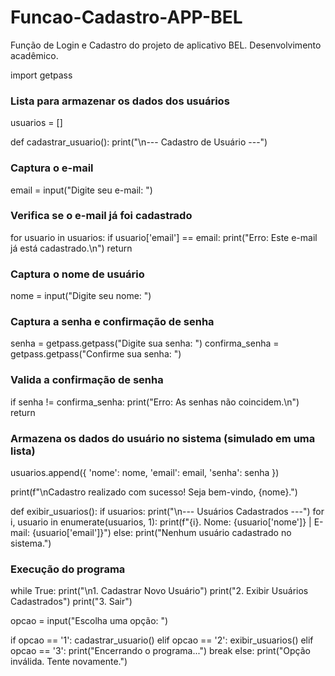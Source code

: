 # Funcao-Cadastro-APP-BEL
Função de Login e Cadastro do projeto de aplicativo BEL. Desenvolvimento acadêmico.

import getpass

### Lista para armazenar os dados dos usuários
usuarios = []

def cadastrar_usuario():
    print("\n--- Cadastro de Usuário ---")

  ### Captura o e-mail
   email = input("Digite seu e-mail: ")
    
  ### Verifica se o e-mail já foi cadastrado
  for usuario in usuarios:
      if usuario['email'] == email:
          print("Erro: Este e-mail já está cadastrado.\n")
          return

   ### Captura o nome de usuário
  nome = input("Digite seu nome: ")

   ### Captura a senha e confirmação de senha
  senha = getpass.getpass("Digite sua senha: ")
   confirma_senha = getpass.getpass("Confirme sua senha: ")

  ### Valida a confirmação de senha
   if senha != confirma_senha:
      print("Erro: As senhas não coincidem.\n")
      return

   ### Armazena os dados do usuário no sistema (simulado em uma lista)
   usuarios.append({
      'nome': nome,
      'email': email,
      'senha': senha
   })

   print(f"\nCadastro realizado com sucesso! Seja bem-vindo, {nome}.")

def exibir_usuarios():
    if usuarios:
        print("\n--- Usuários Cadastrados ---")
        for i, usuario in enumerate(usuarios, 1):
            print(f"{i}. Nome: {usuario['nome']} | E-mail: {usuario['email']}")
    else:
        print("Nenhum usuário cadastrado no sistema.")

### Execução do programa
while True:
    print("\n1. Cadastrar Novo Usuário")
    print("2. Exibir Usuários Cadastrados")
    print("3. Sair")

   opcao = input("Escolha uma opção: ")

   if opcao == '1':
      cadastrar_usuario()
   elif opcao == '2':
       exibir_usuarios()
   elif opcao == '3':
       print("Encerrando o programa...")
       break
   else:
      print("Opção inválida. Tente novamente.")
